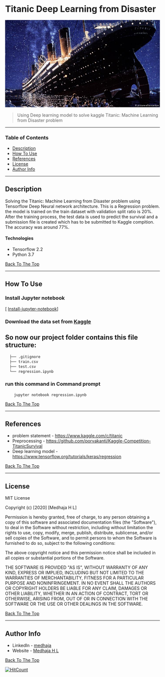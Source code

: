 
# Titanic Deep Learning from Disaster

![Project Image](T.jpg)

> Using Deep learning model to solve kaggle Titanic: Machine Learning from Disaster problem

---

### Table of Contents

- [Description](#description)
- [How To Use](#how-to-use)
- [References](#references)
- [License](#license)
- [Author Info](#author-info)

---

## Description

Solving the Titanic: Machine Learning from Disaster problem using Tensorflow Deep Neural network architecture. This is a Regression problem. the model is trained on the train dataset with validation split ratio is 20%. After the training process, the test data is used to predict the survival and a submission file is created which has to be submitted to Kaggle compition. The accuracy was around 77%.

#### Technologies

- Tensorflow 2.2
- Python 3.7

[Back To The Top](#Titanic-Deep-Learning-from-Disaster)

---

## How To Use
### Install Jupyter notebook
[ [Install-jupyter-notebook](https://jupyter.org/install)]

### Download the data set from [Kaggle](https://www.kaggle.com/c/titanic/data)

## So now our project folder contains this file structure:
~~~
  ├── .gitignore
  ├── train.csv
  ├── test.csv
  └── regression.ipynb
~~~

### run this command in Command prompt

```
    jupyter notebook regression.ipynb
```
[Back To The Top](#Titanic-Deep-Learning-from-Disaster)

---

## References

- problem statement - https://www.kaggle.com/c/titanic
- Preprocessing - https://github.com/porvakanti/Kaggle-Competition-TitanicSurvival
- Deep learning model - https://www.tensorflow.org/tutorials/keras/regression

[Back To The Top](#Titanic-Deep-Learning-from-Disaster)

---

## License

MIT License

Copyright (c) [2020] [Medhaja H L]

Permission is hereby granted, free of charge, to any person obtaining a copy
of this software and associated documentation files (the "Software"), to deal
in the Software without restriction, including without limitation the rights
to use, copy, modify, merge, publish, distribute, sublicense, and/or sell
copies of the Software, and to permit persons to whom the Software is
furnished to do so, subject to the following conditions:

The above copyright notice and this permission notice shall be included in all
copies or substantial portions of the Software.

THE SOFTWARE IS PROVIDED "AS IS", WITHOUT WARRANTY OF ANY KIND, EXPRESS OR
IMPLIED, INCLUDING BUT NOT LIMITED TO THE WARRANTIES OF MERCHANTABILITY,
FITNESS FOR A PARTICULAR PURPOSE AND NONINFRINGEMENT. IN NO EVENT SHALL THE
AUTHORS OR COPYRIGHT HOLDERS BE LIABLE FOR ANY CLAIM, DAMAGES OR OTHER
LIABILITY, WHETHER IN AN ACTION OF CONTRACT, TORT OR OTHERWISE, ARISING FROM,
OUT OF OR IN CONNECTION WITH THE SOFTWARE OR THE USE OR OTHER DEALINGS IN THE
SOFTWARE.

[Back To The Top](#Titanic-Deep-Learning-from-Disaster)

---

## Author Info

- LinkedIn - [medhaja](https://www.linkedin.com/in/medhaja/)
- Website - [Medhaja H L](https://medhaja.github.io/cv/)

[Back To The Top](#Titanic-Deep-Learning-from-Disaster)

[![HitCount](http://hits.dwyl.com/medhaja/Kaggle-Titanic-Deep-Learning-from-Disaster.svg)](http://hits.dwyl.com/medhaja/Kaggle-Titanic-Deep-Learning-from-Disaster)
